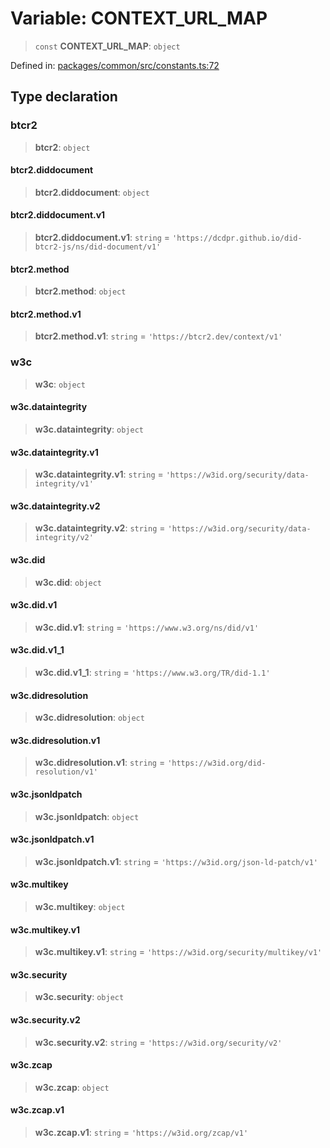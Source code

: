 # Variable: CONTEXT\_URL\_MAP

> `const` **CONTEXT\_URL\_MAP**: `object`

Defined in: [packages/common/src/constants.ts:72](https://github.com/dcdpr/did-btcr2-js/blob/4a717493e735221d072999f212891939f4de3f23/packages/common/src/constants.ts#L72)

## Type declaration

### btcr2

> **btcr2**: `object`

#### btcr2.diddocument

> **btcr2.diddocument**: `object`

#### btcr2.diddocument.v1

> **btcr2.diddocument.v1**: `string` = `'https://dcdpr.github.io/did-btcr2-js/ns/did-document/v1'`

#### btcr2.method

> **btcr2.method**: `object`

#### btcr2.method.v1

> **btcr2.method.v1**: `string` = `'https://btcr2.dev/context/v1'`

### w3c

> **w3c**: `object`

#### w3c.dataintegrity

> **w3c.dataintegrity**: `object`

#### w3c.dataintegrity.v1

> **w3c.dataintegrity.v1**: `string` = `'https://w3id.org/security/data-integrity/v1'`

#### w3c.dataintegrity.v2

> **w3c.dataintegrity.v2**: `string` = `'https://w3id.org/security/data-integrity/v2'`

#### w3c.did

> **w3c.did**: `object`

#### w3c.did.v1

> **w3c.did.v1**: `string` = `'https://www.w3.org/ns/did/v1'`

#### w3c.did.v1\_1

> **w3c.did.v1\_1**: `string` = `'https://www.w3.org/TR/did-1.1'`

#### w3c.didresolution

> **w3c.didresolution**: `object`

#### w3c.didresolution.v1

> **w3c.didresolution.v1**: `string` = `'https://w3id.org/did-resolution/v1'`

#### w3c.jsonldpatch

> **w3c.jsonldpatch**: `object`

#### w3c.jsonldpatch.v1

> **w3c.jsonldpatch.v1**: `string` = `'https://w3id.org/json-ld-patch/v1'`

#### w3c.multikey

> **w3c.multikey**: `object`

#### w3c.multikey.v1

> **w3c.multikey.v1**: `string` = `'https://w3id.org/security/multikey/v1'`

#### w3c.security

> **w3c.security**: `object`

#### w3c.security.v2

> **w3c.security.v2**: `string` = `'https://w3id.org/security/v2'`

#### w3c.zcap

> **w3c.zcap**: `object`

#### w3c.zcap.v1

> **w3c.zcap.v1**: `string` = `'https://w3id.org/zcap/v1'`
